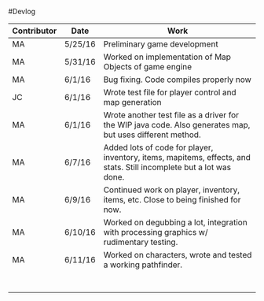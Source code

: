 #Devlog


| Contributor |   Date   |  Work                          |
|-------------|----------|--------------------------------|
|   MA        |  5/25/16 |Preliminary game development    |
|   MA        |  5/31/16 |Worked on implementation of Map Objects of game engine                                |
|    MA          |  6/1/16     |  Bug fixing. Code compiles properly now                              |
|    JC         |  6/1/16     |   Wrote test file for player control and map generation                             |
|   MA          |  6/1/16     |   Wrote another test file as a driver for the WIP java code. Also generates map, but uses different method.                             |
|       MA      |  6/7/16     |   Added lots of code for player,  inventory, items, mapitems, effects, and stats. Still incomplete but a lot was done.                            |
| MA | 6/9/16 | Continued work on player, inventory, items, etc. Close to being finished for now.|
|MA|6/10/16|Worked on degubbing a lot, integration with processing graphics w/ rudimentary testing.|
|MA|6/11/16|Worked on characters, wrote and tested a working pathfinder.|
||||
||||
||||
||||
||||
||||
||||

